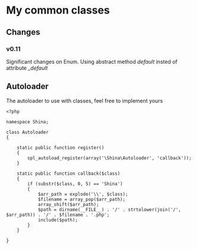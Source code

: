# My common classes #

## Changes ##

### v0.11 ###
Significant changes on Enum.
Using abstract method <i>default</i> insted of attribute <i>_default</i>

## Autoloader ##

The autoloader to use with classes, feel free to implement yours

    <?php
    
    namespace Shina;
    
    class Autoloader
    {
    
        static public function register()
        {
            spl_autoload_register(array('\Shina\Autoloader', 'callback'));
        }
    
        static public function callback($class)
        {
            if (substr($class, 0, 5) == 'Shina')
            {
                $arr_path = explode('\\', $class);
                $filename = array_pop($arr_path);
                array_shift($arr_path);
                $path = dirname(__FILE__) . '/' . strtolower(join('/', $arr_path)) . '/' . $filename . '.php';
                include($path);
            }
        }
    
    }